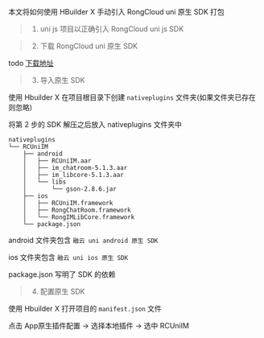 本文将如何使用 HBuilder X 手动引入 RongCloud uni 原生 SDK 打包

> 1. uni js 项目以正确引入 RongCloud uni js SDK

> 2. 下载 RongCloud uni 原生 SDK

todo
[下载地址]()

> 3. 导入原生 SDK

使用 Hbuilder X 在项目根目录下创建 `nativeplugins` 文件夹(如果文件夹已存在则忽略)

将第 2 步的 SDK 解压之后放入 nativeplugins 文件夹中

```
nativeplugins
└── RCUniIM
    ├── android
    │   ├── RCUniIM.aar
    │   ├── im_chatroom-5.1.3.aar
    │   ├── im_libcore-5.1.3.aar
    │   └── libs
    │       └── gson-2.8.6.jar
    ├── ios
    │   ├── RCUniIM.framework
    │   ├── RongChatRoom.framework
    │   └── RongIMLibCore.framework
    └── package.json
```

android 文件夹包含 `融云 uni android 原生 SDK`

ios 文件夹包含 `融云 uni ios 原生 SDK`

package.json 写明了 SDK 的依赖

> 4. 配置原生 SDK

使用 Hbuilder X 打开项目的 `manifest.json` 文件

点击 App原生插件配置 -> 选择本地插件 -> 选中 RCUniIM